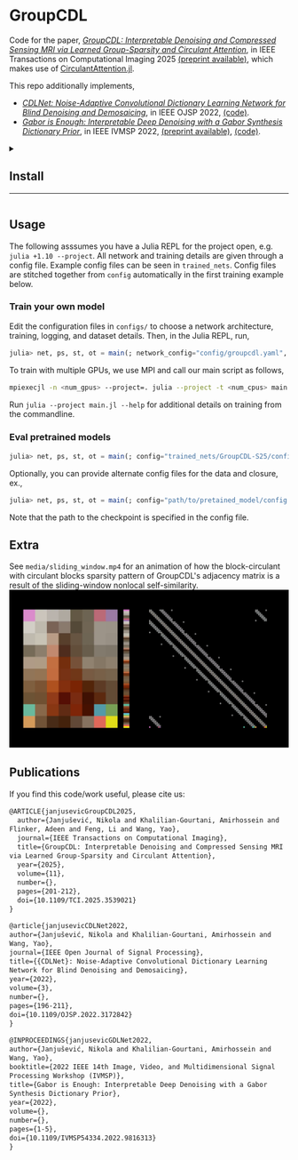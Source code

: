 # GroupCDL
Code for the paper, [*GroupCDL: Interpretable Denoising and Compressed Sensing
MRI via Learned Group-Sparsity and Circulant
Attention*](https://ieeexplore.ieee.org/document/10874214), in IEEE
Transactions on Computational Imaging 2025 [(preprint
available)](https://arxiv.org/abs/2407.18967), which makes use of
[CirculantAttention.jl](https://github.com/nikopj/CirculantAttention.jl).

This repo additionally implements,
- [*CDLNet: Noise-Adaptive Convolutional Dictionary Learning Network for Blind Denoising and Demosaicing*](https://ieeexplore.ieee.org/document/9769957/), in IEEE OJSP 2022, [(code)](https://github.com/nikopj/CDLNet-OJSP).
- [*Gabor is Enough: Interpretable Deep Denoising with a Gabor Synthesis Dictionary Prior*](https://ieeexplore.ieee.org/document/9816313), in IEEE IVMSP 2022, [(preprint available)](https://arxiv.org/abs/2204.11146), [(code)](https://github.com/nikopj/CDLNet-OJSP).

<details>
<summary><h2>Install</h2><hr/></summary>
This repo uses Julia 1.10.

1. If you're on an HPC, set your julia depot path to somewhere you can install files, e.g. scratch.
Throw this in your `.bashrc` and source it
```bash
export JULIA_DEPOT_PATH="/scratch/$USER/.julia" 
export JULIAUP_DEPOT_PATH="/scratch/$USER/.julia" 
```

2. Install via [juliaup](https://github.com/JuliaLang/juliaup) manager:
```bash
curl -fsSL https://install.julialang.org | sh
```

3. Install project environment
In the GroupCDL directory, start a julia instance and instantiate the project environment,
```bash
julia --project -t auto
julia> using Pkg; Pkg.instantiate()
```

4. Multi-GPU (once project environment instantiated)
```bash
julia --project -t auto -e "import MPI; MPI.install_mpiexecjl()"
```
</details>

## Usage
The following asssumes you have a Julia REPL for the project open, e.g. `julia +1.10 --project`. All network and training details are given through a config file. Example config files can be seen in `trained_nets`. Config files are stitched together from `config` automatically in the first training example below. 

### Train your own model
Edit the configuration files in `configs/` to choose a network architecture, training, logging, and dataset details.
Then, in the Julia REPL, run,
```julia
julia> net, ps, st, ot = main(; network_config="config/groupcdl.yaml", closure_config="config/synthawgn_closure.yaml", data_config="config/image_data.yaml", warmup=true, train=true, verbose=true)
```

To train with multiple GPUs, we use MPI and call our main script as follows,
```bash
mpiexecjl -n <num_gpus> --project=. julia --project -t <num_cpus> main.jl --seed <seed> --train --warmup --verbose --mpi --config <path/to/config.yaml>"
 ```

Run `julia --project main.jl --help` for additional details on training from the commandline.

### Eval pretrained models
```julia
julia> net, ps, st, ot = main(; config="trained_nets/GroupCDL-S25/config.yaml", eval=true, verbose=true)
```

Optionally, you can provide alternate config files for the data and closure, ex., 
```julia
julia> net, ps, st, ot = main(; config="path/to/pretained_model/config.yaml", eval=true, eval_closure_config="config/synthawgn_closure.yaml", eval_data_config="config/image_data.yaml", verbose=true)
```
Note that the path to the checkpoint is specified in the config file.

## Extra
See `media/sliding_window.mp4` for an animation of how the block-circulant with circulant blocks sparsity pattern
of GroupCDL's adjacency matrix is a result of the sliding-window nonlocal self-similarity.
![final frame of media/sliding_window.mp4](media/sliding_window.png)

## Publications

If you find this code/work useful, please cite us:
```
@ARTICLE{janjusevicGroupCDL2025,
  author={Janjušević, Nikola and Khalilian-Gourtani, Amirhossein and Flinker, Adeen and Feng, Li and Wang, Yao},
  journal={IEEE Transactions on Computational Imaging}, 
  title={GroupCDL: Interpretable Denoising and Compressed Sensing MRI via Learned Group-Sparsity and Circulant Attention}, 
  year={2025},
  volume={11},
  number={},
  pages={201-212},
  doi={10.1109/TCI.2025.3539021}
}
```
```
@article{janjusevicCDLNet2022,
author={Janjušević, Nikola and Khalilian-Gourtani, Amirhossein and Wang, Yao},
journal={IEEE Open Journal of Signal Processing}, 
title={{CDLNet}: Noise-Adaptive Convolutional Dictionary Learning Network for Blind Denoising and Demosaicing}, 
year={2022},
volume={3},
number={},
pages={196-211},
doi={10.1109/OJSP.2022.3172842}
}
```
```
@INPROCEEDINGS{janjusevicGDLNet2022,
author={Janjušević, Nikola and Khalilian-Gourtani, Amirhossein and Wang, Yao},
booktitle={2022 IEEE 14th Image, Video, and Multidimensional Signal Processing Workshop (IVMSP)}, 
title={Gabor is Enough: Interpretable Deep Denoising with a Gabor Synthesis Dictionary Prior}, 
year={2022},
volume={},
number={},
pages={1-5},
doi={10.1109/IVMSP54334.2022.9816313}
}
```
